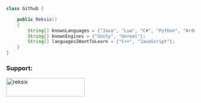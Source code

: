 ```java
class Github {

    public Reksix()
    {
        String[] knownLanguages = {"Java", "Lua", "C#", "Python", "Arduino"};
        String[] knownEngines = {"Unity", "Unreal"};
        String[] languagesIWantToLearn = {"C++", "JavaScript"};
    }
}
```
<h3 align="left">Support:</h3>
<p><a href="https://www.buymeacoffee.com/reksix"> <img align="left" src="https://cdn.buymeacoffee.com/buttons/v2/default-yellow.png" height="50" width="210" alt="reksix" /></a></p><br><br>
